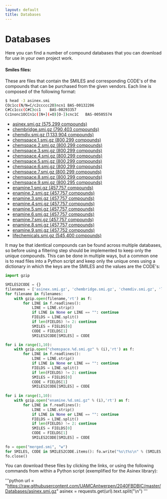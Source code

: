 ```yaml
---
layout: default
title: Databases
---
```


# Databases

Here you can find a number of compound databases that you can download for use in your own project work.


#### Smiles files:

These are files that contain the SMILES and corresponding CODE's of the compounds that can be purchased from the given vendors. Each line
is composed of the following format:

```bash
$ head -3 asinex.smi
COc1cc(N/N=C/c2ccccc2O)ncn1	BAS-00132206
C#Cc1ccc(C#C)cc1	BAS-00293357
Cc1nonc1OCCn1c([N+](=O)[O-])cnc1C	BAS-00505574
```

- <a href="Databases/asinex.smi.gz" download>asinex.smi.gz (575,299 compounds)</a>
- <a href="Databases/chembridge.smi.gz" download>chembridge.smi.gz (790,403 compounds)</a>
- <a href="Databases/chemdiv.smi.gz" download>chemdiv.smi.gz (1,133,904 compounds)</a>
- <a href="Databases/chemspace.1.smi.gz" download>chemspace.1.smi.gz (800,299 compounds)</a>
- <a href="Databases/chemspace.2.smi.gz" download>chemspace.2.smi.gz (800,299 compounds)</a>
- <a href="Databases/chemspace.3.smi.gz" download>chemspace.3.smi.gz (800,299 compounds)</a>
- <a href="Databases/chemspace.4.smi.gz" download>chemspace.4.smi.gz (800,299 compounds)</a>
- <a href="Databases/chemspace.5.smi.gz" download>chemspace.5.smi.gz (800,299 compounds)</a>
- <a href="Databases/chemspace.6.smi.gz" download>chemspace.6.smi.gz (800,299 compounds)</a>
- <a href="Databases/chemspace.7.smi.gz" download>chemspace.7.smi.gz (800,299 compounds)</a>
- <a href="Databases/chemspace.8.smi.gz" download>chemspace.8.smi.gz (800,299 compounds)</a>
- <a href="Databases/chemspace.9.smi.gz" download>chemspace.9.smi.gz (800,295 compounds)</a>
- <a href="Databases/enamine.1.smi.gz" download>enamine.1.smi.gz (457,757 compounds)</a>
- <a href="Databases/enamine.2.smi.gz" download>enamine.2.smi.gz (457,757 compounds)</a>
- <a href="Databases/enamine.3.smi.gz" download>enamine.3.smi.gz (457,757 compounds)</a>
- <a href="Databases/enamine.4.smi.gz" download>enamine.4.smi.gz (457,757 compounds)</a>
- <a href="Databases/enamine.5.smi.gz" download>enamine.5.smi.gz (457,757 compounds)</a>
- <a href="Databases/enamine.6.smi.gz" download>enamine.6.smi.gz (457,757 compounds)</a>
- <a href="Databases/enamine.7.smi.gz" download>enamine.7.smi.gz (457,757 compounds)</a>
- <a href="Databases/enamine.8.smi.gz" download>enamine.8.smi.gz (457,757 compounds)</a>
- <a href="Databases/enamine.9.smi.gz" download>enamine.9.smi.gz (457,752 compounds)</a>
- <a href="Databases/lifechemicals.smi.gz" download>lifechemicals.smi.gz (545,400 compounds)</a>

It may be that identical compounds can be found across multiple databases, so before using a filtering step should be implemented to keep only the unique compounds. This can be done in multiple ways, but a common one is to read files into a Python script and keep only the unique ones using a dictionary in which the keys are the SMILES and the values are the CODE's:

```python
import gzip

SMILES2CODE = {}
filenames = ['asinex.smi.gz', 'chembridge.smi.gz', 'chemdiv.smi.gz', 'lifechemicals.smi.gz']
for filename in filenames:
	with gzip.open(filename,'rt') as f:
		for LINE in f.readlines():
			LINE = LINE.strip()
			if LINE is None or LINE == "": continue
			FIELDS = LINE.split()
			if len(FIELDS) != 2: continue
			SMILES = FIELDS[0]
			CODE = FIELDS[1]
			SMILES2CODE[SMILES] = CODE

for i in range(1,10):
	with gzip.open("chemspace.%d.smi.gz" % (i),'rt') as f:
		for LINE in f.readlines():
			LINE = LINE.strip()
			if LINE is None or LINE == "": continue
			FIELDS = LINE.split()
			if len(FIELDS) != 2: continue
			SMILES = FIELDS[0]
			CODE = FIELDS[1]
			SMILES2CODE[SMILES] = CODE
			
for i in range(1,10):
	with gzip.open("enamine.%d.smi.gz" % (i),'rt') as f:
		for LINE in f.readlines():
			LINE = LINE.strip()
			if LINE is None or LINE == "": continue
			FIELDS = LINE.split()
			if len(FIELDS) != 2: continue
			SMILES = FIELDS[0]
			CODE = FIELDS[1]
			SMILES2CODE[SMILES] = CODE
	
fo = open("merged.smi", "w")
for SMILES, CODE in SMILES2CODE.items(): fo.write("%s\t%s\n" % (SMILES, CODE))
fo.close()
```

You can download these files by clicking the links, or using the following commands from within a Python script (exemplified for the Asinex library):

'''python
url = "https://raw.githubusercontent.com/UAMCAntwerpen/2040FBDBIC/master/Databases/asinex.smi.gz"
asinex = requests.get(url).text.split("\n")
'''

